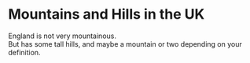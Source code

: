 Mountains and Hills in the UK
===================   
England is not very mountainous.   
But has some tall hills, and maybe a
mountain or two depending on your definition.
